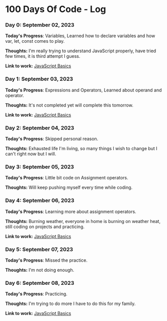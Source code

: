 # 100 Days Of Code - Log

### Day 0: September 02, 2023

**Today's Progress**: Variables, Learned how to declare variables and how var, let, const comes to play.

**Thoughts:** I'm really trying to understand JavaScript properly, have tried few times, it is third attempt I guess.

**Link to work:** [JavaScript Basics](https://github.com/sakibian/code-daily/commit/997b81337cc77061739a55b5ba5332b3daa12235)

### Day 1: September 03, 2023

**Today's Progress**: Expressions and Operators, Learned about operand and operator.

**Thoughts:** It's not completed yet will complete this tomorrow.

**Link to work:** [JavaScript Basics](https://github.com/sakibian/code-daily/commit/f1a44367811c80d4d77f4fe401e0b7fc3bc0daec)
### Day 2: September 04, 2023

**Today's Progress**: Skipped personal reason.

**Thoughts:** Exhausted life I'm living, so many things I wish to change but I can't right now but I will.

### Day 3: September 05, 2023

**Today's Progress**: Little bit code on Assignment operators.

**Thoughts:** Will keep pushing myself every time while coding.

### Day 4: September 06, 2023

**Today's Progress**: Learning more about assignment operators.

**Thoughts:** Burning weather, everyone in home is burning on weather heat, still coding on projects and practicing.

**Link to work:** [JavaScript Basics](https://github.com/sakibian/code-daily/commit/92cd6b739dd01da0f5baafea2f6d4021902fe189)

### Day 5: September 07, 2023

**Today's Progress**: Missed the practice.

**Thoughts:** I'm not doing enough.

### Day 6: September 08, 2023

**Today's Progress**: Practicing.

**Thoughts:** I'm trying to do more I have to do this for my family.

**Link to work:** [JavaScript Basics](https://github.com/sakibian/code-daily/commit/c706b555a63cb6d493e4cd5ef63e853e5bab4415)
